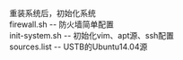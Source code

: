 重装系统后，初始化系统    
firewall.sh     -- 防火墙简单配置       
init-system.sh  -- 初始化vim、apt源、ssh配置       
sources.list    -- USTB的Ubuntu14.04源
